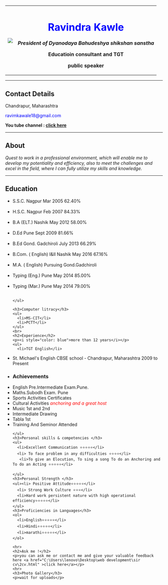 <!DOCTYPE html>
<html>
  <head>
    <meta charset="utf-8">
    <table>
      <tr>
        <th><img src="C:\Users\lenovo\Desktop\web development\sir cv\profile.jpg"></th>
        <title>Ravindra kawle personal site</title>
        <th><h1 style="color: blue">Ravindra Kawle</h1>
        <p><em>President of <b>Dyanodaya Bahudeshya shikshan sanstha</b></em></p>
        <p>Educatioin consultant and TGT</p>
         <p>public speaker</p></th>
      </tr>
    <br>
    </table>
  </head>
  <body>
    <hr>
    <h2>Contact Details</h2>
    <p>Chandrapur, Maharashtra</p>
    <p style="color : blue">ravimkawale18@gmail.com</p>
    <p><b>You tube channel : <a href="https://www.youtube.com/channel/UCizaXoFUcvcqtJmlRAg5uSg">click here</a></b></p>
    <hr>
    <h2>About</h2>
    <p><i>Quest to work in a professional environment, which will enable me to develop my         potentiality and
efficiency, also to meet the challenges and excel in the field, where I can fully utilize my skills and
      knowledge.</i> </p>
    <hr>
    <h2>Education</h2>
    <ul>
      <li size="3">S.S.C. Nagpur Mar 2005 62.40% </li>
      <br>
      <li size="3">H.S.C. Nagpur Feb 2007 84.33%</li><br>
      <li size="3">B.A (ELT.) Nashik May 2012 58.00% </li><br>
      <li size="3">D.Ed Pune Sept 2009 81.66% </li><br>
      <li size="3">B.Ed Gond. Gadchiroli July 2013 66.29% </li><br>
      <li size="3">B.Com. ( English) I&II Nashik May 2016 67.16% </li><br>
      <li size="3">M.A. ( English) Pursuing Gond.Gadchiroli </li><br>
      <li size="3">Typing (Eng.) Pune May 2014 85.00%  </li><br>
      <li size="3">Typing (Mar.) Pune May 2014 79.00% </li><br>
      
      
    </ul>
    
    <h3>Computer litracy</h3>
    <ul>
      <li>MS-CIT</li>
      <li>PCTT</li>
    </ul>
    <br>  
    <h2>Experience</h2>
    <p><i style="color: blue">more than 12 years</i></p>
    <ul>
      <li>TGT English</li>
<li>St. Michael's English CBSE school - Chandrapur, Maharashtra
  2009 to Present</li>
      <li><h3>Achievements</h3></li>
      <li>English Pre.Intermediate Exam.Pune.</li>
      <li> Maths.Subodh Exam. Pune</li>
      <li> Sports Activities Certificates</li>
      <li> Cultural Activities <i style="color: red">anchoring and a great  host</i></li>
      <li> Music 1st and 2nd</li>
      <li>Intermediate Drawing</li>
      <li>Tabla 1st</li>
      <li>Training And Seminor Attended</li>
      
    </ul>
    <h3>Personal skills & competencies </h3>
    <ul>
      <li>Excellent Communication ⭐⭐⭐⭐⭐</li>
      <li> To face problem in any difficulties ⭐⭐⭐⭐</li>
       <li>To give an Elocution, To sing a song To do an Anchoring and To do an Acting ⭐⭐⭐⭐⭐</li>
      
    </ul>
    <h3>Personal Strength </h3>
    <ul><li> Positive Attitude⭐⭐⭐⭐⭐</li> 
      <li> Strong Work Culture ⭐⭐⭐</li>
      <li>Hard work persistent nature with high operational efficiency⭐⭐⭐⭐⭐</li>
    </ul>
    <h3>Proficiencies in Languages</h3>
    <ol>
      <li>English⭐⭐⭐⭐⭐</li>
      <li>Hindi⭐⭐⭐⭐⭐</li>
      <li>marathi⭐⭐⭐⭐⭐</li>
    </ol>

    <hr>
    <h2>Ask me !</h2>
    <p>you can ask me or contact me and give your valuable feedback here <a href="C:\Users\lenovo\Desktop\web development\sir cv\2cv.html" >click here</a></p>
    <hr>
    <h3>Photo Gallery</h3>
    <p>wait for uploads</p>
  </body>
    
</html>
